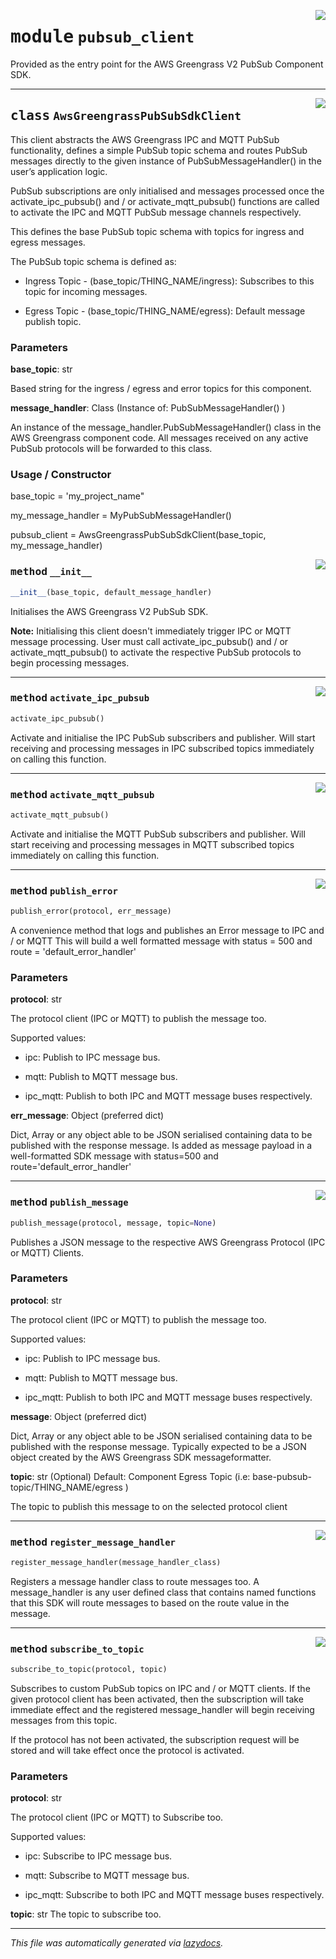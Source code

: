 <!-- markdownlint-disable -->

<a href="../../awsgreengrasspubsubsdk/pubsub_client.py#L0"><img align="right" style="float:right;" src="https://img.shields.io/badge/-source-cccccc?style=flat-square"></a>

# <kbd>module</kbd> `pubsub_client`
Provided as the entry point for the AWS Greengrass V2 PubSub Component SDK.  



---

<a href="../../awsgreengrasspubsubsdk/pubsub_client.py#L25"><img align="right" style="float:right;" src="https://img.shields.io/badge/-source-cccccc?style=flat-square"></a>

## <kbd>class</kbd> `AwsGreengrassPubSubSdkClient`
This client abstracts the AWS Greengrass IPC and MQTT PubSub functionality,  defines a simple PubSub topic schema and routes PubSub messages directly to  the given instance of PubSubMessageHandler() in the user’s application logic. 

PubSub subscriptions are only initialised and messages processed once the activate_ipc_pubsub() and / or activate_mqtt_pubsub() functions are called to activate the IPC and MQTT PubSub message channels respectively.  

This defines the base PubSub topic schema with topics for ingress and egress messages.   

 The PubSub topic schema is defined as:  

 * Ingress Topic - (base_topic/THING_NAME/ingress): Subscribes to this topic for incoming messages.    

 * Egress Topic - (base_topic/THING_NAME/egress): Default message publish topic.    

### Parameters  

 **base_topic**: str     

 Based string for the ingress / egress and error topics for this component.  

 **message_handler**: Class (Instance of: PubSubMessageHandler() )      

 An instance of the message_handler.PubSubMessageHandler() class in the AWS Greengrass component code.   All messages received on any active PubSub protocols will be forwarded to this class.  

 

### Usage / Constructor  

 base_topic = 'my_project_name"    

 my_message_handler = MyPubSubMessageHandler()    

 pubsub_client = AwsGreengrassPubSubSdkClient(base_topic, my_message_handler)  



<a href="../../awsgreengrasspubsubsdk/pubsub_client.py#L65"><img align="right" style="float:right;" src="https://img.shields.io/badge/-source-cccccc?style=flat-square"></a>

### <kbd>method</kbd> `__init__`

```python
__init__(base_topic, default_message_handler)
```

Initialises the AWS Greengrass V2 PubSub SDK.  

**Note:** Initialising this client doesn't immediately trigger IPC or MQTT message processing.  User must call activate_ipc_pubsub() and / or activate_mqtt_pubsub()  to activate the respective PubSub protocols to begin processing messages. 




---

<a href="../../awsgreengrasspubsubsdk/pubsub_client.py#L174"><img align="right" style="float:right;" src="https://img.shields.io/badge/-source-cccccc?style=flat-square"></a>

### <kbd>method</kbd> `activate_ipc_pubsub`

```python
activate_ipc_pubsub()
```

Activate and initialise the IPC PubSub subscribers and publisher. Will start receiving and processing messages in IPC subscribed topics immediately on calling this function. 

---

<a href="../../awsgreengrasspubsubsdk/pubsub_client.py#L191"><img align="right" style="float:right;" src="https://img.shields.io/badge/-source-cccccc?style=flat-square"></a>

### <kbd>method</kbd> `activate_mqtt_pubsub`

```python
activate_mqtt_pubsub()
```

Activate and initialise the MQTT PubSub subscribers and publisher. Will start receiving and processing messages in MQTT subscribed topics immediately on calling this function. 

---

<a href="../../awsgreengrasspubsubsdk/pubsub_client.py#L373"><img align="right" style="float:right;" src="https://img.shields.io/badge/-source-cccccc?style=flat-square"></a>

### <kbd>method</kbd> `publish_error`

```python
publish_error(protocol, err_message)
```

A convenience method that logs and publishes an Error message to IPC and / or MQTT This will build a well formatted message with status = 500 and route = 'default_error_handler' 

### Parameters   

**protocol**: str    

 The protocol client (IPC or MQTT) to publish the message too.  

 Supported values:     

 * ipc: Publish to IPC message bus.  

 * mqtt: Publish to MQTT message bus.  

 * ipc_mqtt: Publish to both IPC and MQTT message buses respectively. 

**err_message**: Object (preferred dict)   

 Dict, Array or any object able to be JSON serialised containing data to be published with the response message.   Is added as message payload in a well-formatted SDK message with status=500 and route='default_error_handler' 

---

<a href="../../awsgreengrasspubsubsdk/pubsub_client.py#L323"><img align="right" style="float:right;" src="https://img.shields.io/badge/-source-cccccc?style=flat-square"></a>

### <kbd>method</kbd> `publish_message`

```python
publish_message(protocol, message, topic=None)
```

Publishes a JSON message to the respective AWS Greengrass Protocol (IPC or MQTT) Clients. 

### Parameters   

**protocol**: str    

 The protocol client (IPC or MQTT) to publish the message too.  

 Supported values:     

 * ipc: Publish to IPC message bus.  

 * mqtt: Publish to MQTT message bus.  

 * ipc_mqtt: Publish to both IPC and MQTT message buses respectively. 

**message**: Object (preferred dict)    

 Dict, Array or any object able to be JSON serialised containing data to be published with the response message.   Typically expected to be a JSON object created by the AWS Greengrass SDK messageformatter.  

**topic**: str (Optional) Default: Component Egress Topic (i.e: base-pubsub-topic/THING_NAME/egress )  

 The topic to publish this message to on the selected protocol client  



---

<a href="../../awsgreengrasspubsubsdk/pubsub_client.py#L132"><img align="right" style="float:right;" src="https://img.shields.io/badge/-source-cccccc?style=flat-square"></a>

### <kbd>method</kbd> `register_message_handler`

```python
register_message_handler(message_handler_class)
```

Registers a message handler class to route messages too. A message_handler is any user defined class that contains named functions  that this SDK will route messages to based on the route value in the message. 

---

<a href="../../awsgreengrasspubsubsdk/pubsub_client.py#L413"><img align="right" style="float:right;" src="https://img.shields.io/badge/-source-cccccc?style=flat-square"></a>

### <kbd>method</kbd> `subscribe_to_topic`

```python
subscribe_to_topic(protocol, topic)
```

Subscribes to custom PubSub topics on IPC and / or MQTT clients.  If the given protocol client has been activated, then the subscription will take immediate effect and the registered message_handler will begin receiving messages from this topic. 

If the protocol has not been activated, the subscription request will  be stored and will take effect once the protocol is activated.  

### Parameters 

**protocol**: str    

 The protocol client (IPC or MQTT) to Subscribe too.  

 Supported values:     

 * ipc: Subscribe to IPC message bus.  

 * mqtt: Subscribe to MQTT message bus.  

 * ipc_mqtt: Subscribe to both IPC and MQTT message buses respectively. 

**topic**: str  The topic to subscribe too.  






---

_This file was automatically generated via [lazydocs](https://github.com/ml-tooling/lazydocs)._
